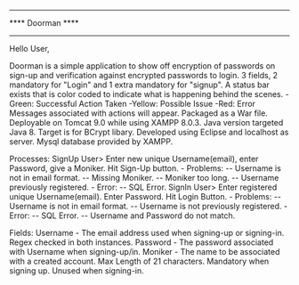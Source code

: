 *****		*****
**** Doorman ****
*****		*****

Hello User,

Doorman is a simple application to show off encryption of passwords on sign-up and verification against encrypted passwords to login.
3 fields, 2 mandatory for "Login" and 1 extra mandatory for "signup".
A status bar exists that is color coded to indicate what is happening behind the scenes.
	-Green: Successful Action Taken
	-Yellow: Possible Issue
	-Red: Error
Messages associated with actions will appear.
Packaged as a War file.
Deployable on Tomcat 9.0 while using XAMPP 8.0.3. Java version targeted Java 8.
Target is for BCrypt libary.
Developed using Eclipse and localhost as server.
Mysql database provided by XAMPP.

Processes:
	SignUp User> Enter new unique Username(email), enter Password, give a Moniker. Hit Sign-Up button.
		- Problems:
			-- Username is not in email format.
			-- Missing Moniker.
			-- Moniker too long.
			-- Username previously registered.
		- Error:
			-- SQL Error.
	SignIn User> Enter registered unique Username(email). Enter Password. Hit Login Button.
		- Problems:
			-- Username is not in email format.
			-- Username is not previously registered.
		- Error:
			-- SQL Error.
			-- Username and Password do not match.
		

Fields:
	Username - The email address used when signing-up or signing-in. Regex checked in both instances.
	Password - The password associated with Username when signing-up/in.
	Moniker - The name to be associated with a created account. Max Length of 21 characters. Mandatory when signing up. Unused when signing-in.
